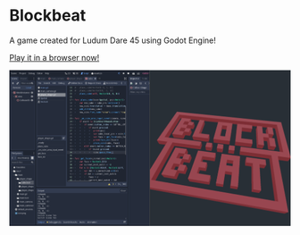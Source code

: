 # Blockbeat

A game created for Ludum Dare 45 using Godot Engine!

[Play it in a browser now!](https://voxelv.github.io/blockbeat)

![blockbeat image](img/blockbeat_img1.png)

